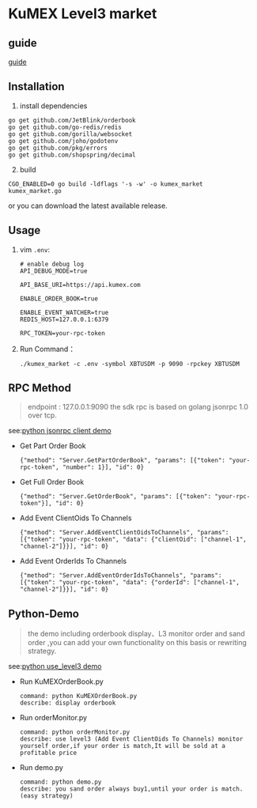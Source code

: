 # KuMEX Level3 market

## guide
  [guide](docs/guide_CN.md)
  
## Installation

1. install dependencies

```
go get github.com/JetBlink/orderbook
go get github.com/go-redis/redis
go get github.com/gorilla/websocket
go get github.com/joho/godotenv
go get github.com/pkg/errors
go get github.com/shopspring/decimal
```

2. build

```
CGO_ENABLED=0 go build -ldflags '-s -w' -o kumex_market kumex_market.go
``` 

or you can download the latest available release.

## Usage

1. vim `.env`:
    ```
    # enable debug log
    API_DEBUG_MODE=true
    
    API_BASE_URI=https://api.kumex.com
    
    ENABLE_ORDER_BOOK=true
    
    ENABLE_EVENT_WATCHER=true
    REDIS_HOST=127.0.0.1:6379
    
    RPC_TOKEN=your-rpc-token
    ```

1. Run Command：

    ```
    ./kumex_market -c .env -symbol XBTUSDM -p 9090 -rpckey XBTUSDM
    ```

## RPC Method

> endpoint : 127.0.0.1:9090
> the sdk rpc is based on golang jsonrpc 1.0 over tcp.

see:[python jsonrpc client demo](./demo/python-demo/Level3/rpc.py)

* Get Part Order Book
    ```
    {"method": "Server.GetPartOrderBook", "params": [{"token": "your-rpc-token", "number": 1}], "id": 0}
    ```
    
* Get Full Order Book
    ```
    {"method": "Server.GetOrderBook", "params": [{"token": "your-rpc-token"}], "id": 0}
    ```

* Add Event ClientOids To Channels
    ```
    {"method": "Server.AddEventClientOidsToChannels", "params": [{"token": "your-rpc-token", "data": {"clientOid": ["channel-1", "channel-2"]}}], "id": 0}
    ```

* Add Event OrderIds To Channels
    ```
    {"method": "Server.AddEventOrderIdsToChannels", "params": [{"token": "your-rpc-token", "data": {"orderId": ["channel-1", "channel-2"]}}], "id": 0}
    ```
## Python-Demo

> the demo including orderbook display、L3 monitor order and sand order ,you can add your own functionality on this basis or rewriting strategy.

see:[python use_level3 demo](./demo/python-demo/demo)

- Run KuMEXOrderBook.py
    ```
    command: python KuMEXOrderBook.py
    describe: display orderbook
    ```
- Run orderMonitor.py
    ```
    command: python orderMonitor.py
    describe: use level3 (Add Event ClientOids To Channels) monitor yourself order,if your order is match,It will be sold at a profitable price
    ```
- Run demo.py
    ```
    command: python demo.py
    describe: you sand order always buy1,until your order is match.(easy strategy)
    ```    
  
